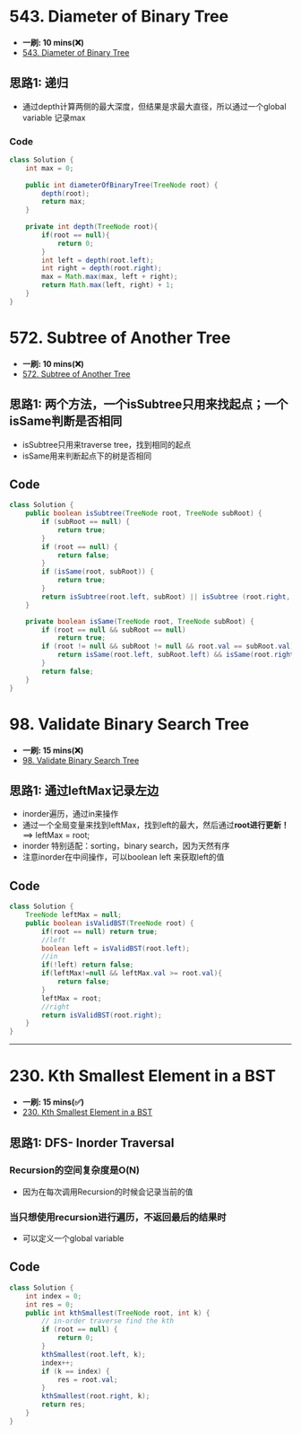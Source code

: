 # 543. Diameter of Binary Tree
*  **一刷: 10 mins(❌)**
* [543. Diameter of Binary Tree](https://leetcode.com/problems/diameter-of-binary-tree/)
## 思路1: 递归
* 通过depth计算两侧的最大深度，但结果是求最大直径，所以通过一个global variable 记录max

### Code
```java
class Solution {
    int max = 0;
    
    public int diameterOfBinaryTree(TreeNode root) {
        depth(root);  
        return max;  
    }
    
    private int depth(TreeNode root){
        if(root == null){
            return 0;
        }
        int left = depth(root.left);
        int right = depth(root.right);
        max = Math.max(max, left + right);  
        return Math.max(left, right) + 1;   
    }
}

```
# 572. Subtree of Another Tree
*  **一刷: 10 mins(❌)**
* [572. Subtree of Another Tree](https://leetcode.com/problems/subtree-of-another-tree/)

## 思路1: 两个方法，一个isSubtree只用来找起点；一个isSame判断是否相同
* isSubtree只用来traverse tree，找到相同的起点
* isSame用来判断起点下的树是否相同
## Code
```java
class Solution {
    public boolean isSubtree(TreeNode root, TreeNode subRoot) {
        if (subRoot == null) {
            return true;
        }
        if (root == null) {
            return false;
        }
        if (isSame(root, subRoot)) {
            return true;
        }
        return isSubtree(root.left, subRoot) || isSubtree (root.right, subRoot);
    }

    private boolean isSame(TreeNode root, TreeNode subRoot) {
        if (root == null && subRoot == null)
            return true;
        if (root != null && subRoot != null && root.val == subRoot.val) {
            return isSame(root.left, subRoot.left) && isSame(root.right, subRoot.right);
        }
        return false;
    }
}
```
# 98. Validate Binary Search Tree
*  **一刷: 15 mins(❌)**
* [98. Validate Binary Search Tree](https://leetcode.com/problems/validate-binary-search-tree/)

## 思路1: 通过leftMax记录左边
* inorder遍历，通过in来操作
* 通过一个全局变量来找到leftMax，找到left的最大，然后通过**root进行更新！** ==> leftMax = root;
* inorder 特别适配：sorting，binary search，因为天然有序
* 注意inorder在中间操作，可以boolean left 来获取left的值

## Code
```java
class Solution {
    TreeNode leftMax = null;
    public boolean isValidBST(TreeNode root) {
        if(root == null) return true;
        //left
        boolean left = isValidBST(root.left);
        //in
        if(!left) return false;
        if(leftMax!=null && leftMax.val >= root.val){
            return false;
        }
        leftMax = root;
        //right
        return isValidBST(root.right);
    }
}
```
***
# 230. Kth Smallest Element in a BST
*  **一刷: 15 mins(✅)**
* [230. Kth Smallest Element in a BST](https://leetcode.com/problems/kth-smallest-element-in-a-bst/)
## 思路1: DFS- Inorder Traversal
### Recursion的空间复杂度是O(N)
* 因为在每次调用Recursion的时候会记录当前的值
### 当只想使用recursion进行遍历，不返回最后的结果时
* 可以定义一个global variable

## Code
```java
class Solution {
    int index = 0;
    int res = 0;
    public int kthSmallest(TreeNode root, int k) {
        // in-order traverse find the kth
        if (root == null) {
            return 0;
        }
        kthSmallest(root.left, k);
        index++;
        if (k == index) {
            res = root.val;
        }
        kthSmallest(root.right, k);
        return res;
    }
}
```
